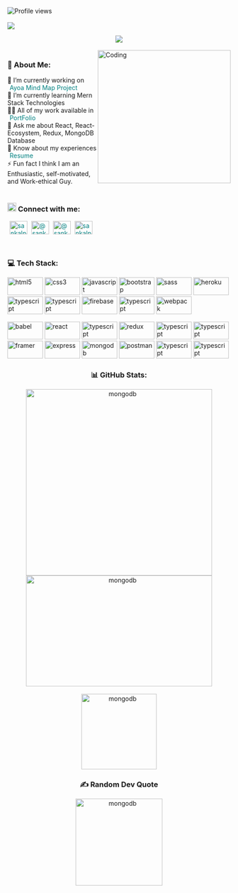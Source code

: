 ![Profile views](https://komarev.com/ghpvc/?username=sankalp2009&label=Profile%20views&color=0e75b6&style=flat)
<br><br>
<a href="https://github.com/Sankalp2009">
<img src="https://res.cloudinary.com/dn2q6aoex/image/upload/v1673793194/github-header-image_nimfrj.png">
 </a>
 <br>

<div align="center">
<a href="https://github.com/ryo-ma/github-profile-trophy">
<img src="https://github-profile-trophy.vercel.app/?username=sankalp2009">
</a>
</div>
<br>

<div>
<img align="right" src="https://i.gifer.com/origin/46/462c6f5f67c13830cd9fcdbfc7b55ded_w200.webp" alt="Coding" width="300" />
</div>

<h3>💫 About Me:</h3>
<div align="left">
🔭 I’m currently working on <a style="text-decoration: none; padding-left: 5px; color: teal;" href="https://abandoned-blow-5122.vercel.app/" target="_blank">Ayoa Mind Map Project</a>
<br>
🌱 I’m currently learning Mern Stack Technologies<br/>
👨‍💻 All of my work available in <a style="text-decoration: none; padding-left: 5px; color: teal;" href="https://sankalp2009.github.io/" target="_blank">PortFolio</a><br>
💬 Ask me about React, React-Ecosystem, Redux, MongoDB Database
<br>
📄 Know about my experiences <a style="text-decoration: none; padding-left: 5px; color: teal;" href="https://drive.google.com/file/d/1nG-WuMZcYLKbbO_htiwMn6lNmC3_A5C6/view?usp=share_link">Resume</a>
<br>
⚡ Fun fact I think I am an Enthusiastic, self-motivated, and Work-ethical Guy.
</div>
<br>

<h3><img src="https://cdn-icons-png.flaticon.com/512/1824/1824898.png" alt="sankalp2009" width="20px" height="20px"/> Connect with me:</h3>
<p align="left">
<a style="text-decoration: none; padding-left: 5px; color: teal;" href="https://linkedin.com/in/sankalp-patel-08b76017b" target="_blank"><img align="center" src="https://raw.githubusercontent.com/rahuldkjain/github-profile-readme-generator/master/src/images/icons/Social/linked-in-alt.svg" alt="sankalp-patel" height="30" width="40" /></a>
<a style="text-decoration: none; padding-left: 5px; color: teal;" href="https://hashnode.com/@sankalp668" target="_blank"><img align="center" src="https://raw.githubusercontent.com/rahuldkjain/github-profile-readme-generator/master/src/images/icons/Social/hashnode.svg" alt="@sankalp668" height="30" width="40" /></a>
<a style="text-decoration: none; padding-left: 5px; color: teal;" href="https://medium.com/@sankalppatel38" target="_blank"><img align="center" src="https://raw.githubusercontent.com/rahuldkjain/github-profile-readme-generator/master/src/images/icons/Social/medium.svg" alt="@sankalppatel38" height="30" width="40" /></a>
<a style="text-decoration: none; padding-left: 5px; color: teal;" href="https://www.leetcode.com/sankalppatel38" target="_blank"><img align="center" src="https://raw.githubusercontent.com/rahuldkjain/github-profile-readme-generator/master/src/images/icons/Social/leet-code.svg" alt="sankalppatel38" height="30" width="40" /></a>
</p>
<br />
<h3>💻 Tech Stack:</h3>
<div align="left">
<img src="https://img.shields.io/badge/html5-%23E34F26.svg?style=plastic&logo=html5&logoColor=white" alt="html5" width="80" height="40"/>
    <img src="https://img.shields.io/badge/css3-%231572B6.svg?style=plastic&logo=css3&logoColor=white" alt="css3" width="80" height="40"/>
    <img src="https://img.shields.io/badge/javascript-%23323330.svg?style=plastic&logo=javascript&logoColor=%23F7DF1E" alt="javascript" width="80" height="40"/>
    <img src="https://img.shields.io/badge/bootstrap-%23563D7C.svg?style=plastic&logo=bootstrap&logoColor=white" alt="bootstrap" width="80" height="40"/>
    <img src="https://img.shields.io/badge/SASS-hotpink.svg?style=plastic&logo=SASS&logoColor=white" alt="sass" width="80" height="40"/> 
    <img src="https://img.shields.io/badge/heroku-%23430098.svg?style=plastic&logo=heroku&logoColor=white" alt="heroku" width="80" height="40"/>
    <img src="https://img.shields.io/badge/netlify-%23000000.svg?style=plastic&logo=netlify&logoColor=#00C7B7" alt="typescript" width="80" height="40"/>
    <img src="https://img.shields.io/badge/vercel-%23000000.svg?style=plastic&logo=vercel&logoColor=white" alt="typescript" width="80" height="40"/>
    <img src="https://img.shields.io/badge/firebase-%23039BE5.svg?style=plastic&logo=firebase" alt="firebase" width="80" height="40"/>
    <img src="https://img.shields.io/badge/NPM-%23000000.svg?style=plastic&logo=npm&logoColor=white" alt="typescript" width="80" height="40"/>
    <img src="https://img.shields.io/badge/webpack-%238DD6F9.svg?style=plastic&logo=webpack&logoColor=black" alt="webpack" width="80" height="40"/></p>
    <img src="https://img.shields.io/badge/Babel-F9DC3e?style=plastic&logo=babel&logoColor=black" alt="babel" width="80" height="40"/>
    <img src="https://img.shields.io/badge/react-%2320232a.svg?style=plastic&logo=react&logoColor=%2361DAFB" alt="react" width="80" height="40"/>
    <img src="https://img.shields.io/badge/React_Router-CA4245?style=plastic&logo=react-router&logoColor=white" alt="typescript" width="80" height="40"/>
    <img src="https://img.shields.io/badge/redux-%23593d88.svg?style=plastic&logo=redux&logoColor=white" alt="redux" width="80" height="40"/> </a>
    <img src="https://img.shields.io/badge/chakra-%234ED1C5.svg?style=plastic&logo=chakraui&logoColor=white" alt="typescript" width="80" height="40"/>
    <img src="https://img.shields.io/badge/styled--components-DB7093?style=plastic&logo=styled-components&logoColor=white" alt="typescript" width="80" height="40"/>
    <img src="https://img.shields.io/badge/Framer-black?style=plastic&logo=framer&logoColor=blue" alt="framer" width="80" height="40"/>
    <img src="https://img.shields.io/badge/express.js-%23404d59.svg?style=plastic&logo=express&logoColor=%2361DAFB" alt="express" width="80" height="40"/>
    <img src="https://img.shields.io/badge/MongoDB-%234ea94b.svg?style=plastic&logo=mongodb&logoColor=white" alt="mongodb" width="80" height="40"/>
    <img src="https://img.shields.io/badge/Postman-FF6C37?style=plastic&logo=postman&logoColor=white" alt="postman" width="80" height="40"/>
    <img src="https://img.shields.io/badge/JWT-black?style=plastic&logo=JSON%20web%20tokens" alt="typescript" width="80" height="40"/>
    <img src="https://img.shields.io/badge/figma-%23F24E1E.svg?style=plastic&logo=figma&logoColor=white" alt="typescript" width="80" height="40"/>
</div>

<h3 align="center">📊 GitHub Stats:</h3>
<div align="center">
<img align="top" src="https://github-readme-stats.vercel.app/api?username=Sankalp2009&theme=tokyonight&hide_border=true&include_all_commits=false&count_private=false" alt="mongodb" width="420" />
<img align="top" src="https://github-readme-streak-stats.herokuapp.com/?user=Sankalp2009&theme=tokyonight&hide_border=true" alt="mongodb" width="420" height="250" />
</div>
<br>
<div align="center">
<img src="https://github-readme-stats.vercel.app/api/top-langs/?username=Sankalp2009&theme=tokyonight&hide_border=true&include_all_commits=false&count_private=false&layout=compact" alt="mongodb" width="auto" height="170" />
</div>
<div align="center">
<h3>✍️ Random Dev Quote</h3>
<img src="https://quotes-github-readme.vercel.app/api?type=horizontal&theme=radical" alt="mongodb" width="auto" height="196px"/>
</div>
